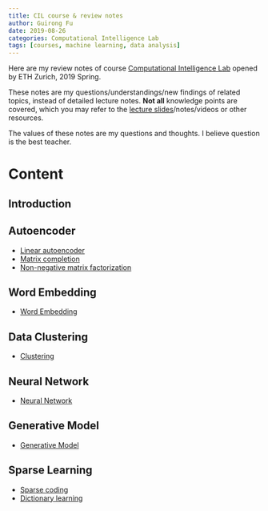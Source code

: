 ```yaml
---
title: CIL course & review notes
author: Guirong Fu
date: 2019-08-26
categories: Computational Intelligence Lab
tags: [courses, machine learning, data analysis]
---
```


Here are my review notes of course [Computational Intelligence Lab](http://www.da.inf.ethz.ch/teaching/2019/CIL/) opened by ETH Zurich, 2019 Spring.

These notes are my questions/understandings/new findings of related topics, instead of detailed lecture notes. **Not all** knowledge points are covered, which you may refer to the [lecture slides](http://www.da.inf.ethz.ch/teaching/2019/CIL/)/notes/videos or other resources. 

The values of these notes are my questions and thoughts. I believe question is the best teacher.

# Content

## Introduction

## Autoencoder

- [Linear autoencoder](1LA.md)
- [Matrix completion](2MC.md)
- [Non-negative matrix factorization](3NN.md)

## Word Embedding

- [Word Embedding](5WE.md)

## Data Clustering

- [Clustering](6MM.md)

## Neural Network

- [Neural Network](7CNN.md)

## Generative Model

- [Generative Model](8GM.md)

## Sparse Learning

- [Sparse coding](9SC.md)
- [Dictionary learning](10DL.md)